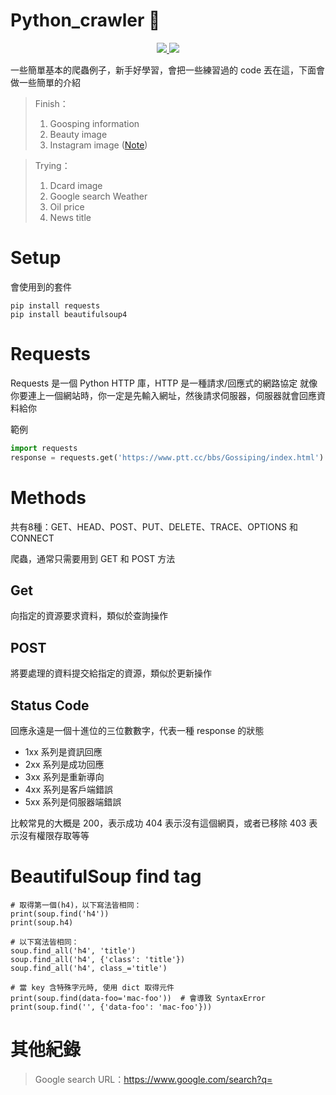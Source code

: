 # Python_crawler :bug:
<p align="center">
    <a href="">
        <img src="https://img.shields.io/badge/未完-間斷性更新-brightgreen">
    </a>
    <a href="">
        <img src="https://img.shields.io/badge/Python-3.8-9cf">
    </a>
</p>

一些簡單基本的爬蟲例子，新手好學習，會把一些練習過的 code 丟在這，下面會做一些簡單的介紹
    
> Finish：
> 1. Goosping information
> 2. Beauty image
> 3. Instagram image ([Note](https://hackmd.io/@RsJen3MIQR6hHHZ68uAsoA/HkExCi83L))
    
> Trying：
> 1. Dcard image
> 2. Google search Weather
> 3. Oil price
> 4. News title

# Setup
會使用到的套件
```
pip install requests
pip install beautifulsoup4
```

# Requests
Requests 是一個 Python HTTP 庫，HTTP 是一種請求/回應式的網路協定
就像你要連上一個網站時，你一定是先輸入網址，然後請求伺服器，伺服器就會回應資料給你

範例
```python
import requests
response = requests.get('https://www.ptt.cc/bbs/Gossiping/index.html')
```

# Methods
共有8種：GET、HEAD、POST、PUT、DELETE、TRACE、OPTIONS 和 CONNECT

爬蟲，通常只需要用到 GET 和 POST 方法

## Get
向指定的資源要求資料，類似於查詢操作

## POST
將要處理的資料提交給指定的資源，類似於更新操作

## Status Code
回應永遠是一個十進位的三位數數字，代表一種 response 的狀態
- 1xx 系列是資訊回應
- 2xx 系列是成功回應
- 3xx 系列是重新導向
- 4xx 系列是客戶端錯誤
- 5xx 系列是伺服器端錯誤

比較常見的大概是 200，表示成功
404 表示沒有這個網頁，或者已移除
403 表示沒有權限存取等等

# BeautifulSoup find tag
```
# 取得第一個(h4)，以下寫法皆相同：
print(soup.find('h4'))
print(soup.h4)

# 以下寫法皆相同：
soup.find_all('h4', 'title')
soup.find_all('h4', {'class': 'title'})
soup.find_all('h4', class_='title')

# 當 key 含特殊字元時, 使用 dict 取得元件
print(soup.find(data-foo='mac-foo'))  # 會導致 SyntaxError
print(soup.find('', {'data-foo': 'mac-foo'}))
```

# 其他紀錄
> Google search URL：https://www.google.com/search?q=